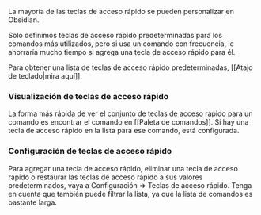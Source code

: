 La mayoría de las teclas de acceso rápido se pueden personalizar en Obsidian.

Solo definimos teclas de acceso rápido predeterminadas para los comandos más utilizados, pero si usa un comando con frecuencia, le ahorraría mucho tiempo si agrega una tecla de acceso rápido para él.

Para obtener una lista de teclas de acceso rápido predeterminadas, [[Atajo de teclado|mira aquí]].

### Visualización de teclas de acceso rápido

La forma más rápida de ver el conjunto de teclas de acceso rápido para un comando es encontrar el comando en [[Paleta de comandos]]. Si hay una tecla de acceso rápido en la lista para ese comando, está configurada.

### Configuración de teclas de acceso rápido

Para agregar una tecla de acceso rápido, eliminar una tecla de acceso rápido o restaurar las teclas de acceso rápido a sus valores predeterminados, vaya a Configuración => Teclas de acceso rápido. Tenga en cuenta que también puede filtrar la lista, ya que la lista de comandos es bastante larga.